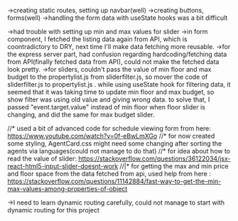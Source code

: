 <!-- What did you do well, process wise
What would you do differently next time to improve, process wise -->

->creating static routes, setting up navbar(well)
->creating buttons, forms(well)
->handling the form data with useState hooks was a bit difficult

->had trouble with setting up min and max values for slider
->in form component, I fetched the listing data again from API, which is coontradictory to DRY, next time I'll make data fetching more reusable.
->for the express server part, had confusion regarding hardcoding/fetching data from API(finally fetched data from API), could not make the fetched data look pretty.
->for sliders, couldn't pass the value of min floor and max budget to the propertylist.js from sliderfilter.js, so mover the code of sliderfilter.js to propertylist.js . while using useState hook for filtering data, it seemed that it was taking time to update min floor and max budget, so show filter was using old value and giving wrong data. to solve that, I passed "event.target.value" instead of min floor when floor slider is changing, and did the same for max budget slider.

//\* used a bit of advanced code for schedule viewing form from here: https://www.youtube.com/watch?v=0f-eBwLmXGo
//\* for now created some styling, AgentCard.css might need some changing after sorting the agents via languages(could not manage to do that)
//\* for idea about how to read the value of slider: https://stackoverflow.com/questions/36122034/jsx-react-html5-input-slider-doesnt-work
//|\* for getting the max and min price and floor space from the data fetched from api, used help from here : https://stackoverflow.com/questions/11142884/fast-way-to-get-the-min-max-values-among-properties-of-object

->I need to learn dynamic routing carefully, could not manage to start with dynamic routing for this project
